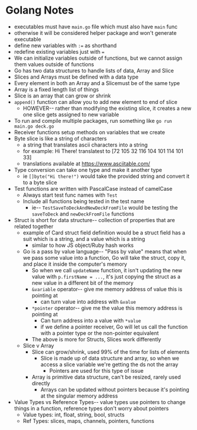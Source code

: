# Golang Notes

- executables must have `main.go` file which must also have `main` func
- otherwise it will be considered helper package and won't generate executable
- define new variables with `:=` as shorthand
- redefine existing variables just with `=`
- We can initialize variables outside of functions, but we cannot assign them values outside of functions
- Go has two data structures to handle lists of data, Array and Slice
- Slices and Arrays must be defined with a data type
- Every element in both an Array and a Slicemust be of the same type
- Array is a fixed length list of things
- Slice is an array that can grow or shrink
- `append()` function can allow you to add new element to end of slice
  - HOWEVER-- rather than modifying the existing slice, it creates a new one slice gets assigned to new variable
- To run and compile multiple packages, run something like `go run main.go deck.go`
- Receiver functions setup methods on variables that we create
- Byte slice is like a string of characters
  - a string that translates ascii characters into a string
  - for example: Hi There! translatest to [72 105 32 116 104 101 114 101 33]
  - translations available at https://www.asciitable.com/
- Type conversion can take one type and make it another type
  - ie `[]byte("Hi there!")` would take the provided string and convert it to a byte slice
- Test functions are written with PascalCase instead of camelCase
  - Always start test func names with `Test`
  - Include all functions being tested in the test name
    - ie-- `TestSaveToDeckAndNewDeckFromFile` would be testing the `saveToDeck` and `newDeckFromFile` functions
- Struct is short for data structure-- collection of properties that are related together
  - example of Card struct field definition would be a struct field has a suit which is a string, and a value which is a string
    - similar to how JS object/Ruby hash works
  - Go is a pass by value language-- "Pass by value" means that when we pass some value into a function, Go will take the struct, copy it, and place it inside the computer's memory
    - So when we call `updateName` function, it isn't updating the new value with `p.firstName = ...`, it's just copying the struct as a new value in a different bit of the memory
    - `&variable` operator-- give me memory address of value this is pointing at
      - can turn value into address with `&value`
    - `*pointer` operator-- give me the value this memory address is pointing at
      - Can turn address into a value with `*value`
      - if we define a pointer receiver, Go will let us call the function with a pointer type or the non-pointer equivalent
    - The above is more for Structs, Slices work differently
  - Slice v Array
    - Slice can grow/shrink, used 99% of the time for lists of elements
      - Slice is made up of data structure and array, so when we access a slice variable we're getting the ds not the array
        - Pointers are used for this type of issue
    - Array is primitive data structure, can't be resized, rarely used directly
      - Arrays can be updated without pointers because it's pointing at the singular memory address
- Value Types vs Reference Types-- value types use pointers to change things in a function, reference types don't worry about pointers
  - Value types: int, float, string, bool, structs
  - Ref Types: slices, maps, channels, pointers, functions